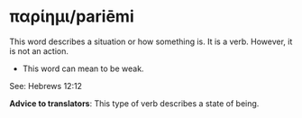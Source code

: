 # παρίημι/pariēmi
This word describes a situation or how something is. It is a verb. However, it is not an action. 
* This word can mean to be weak.

See: Hebrews 12:12

**Advice to translators**: This type of verb describes a state of being. 
